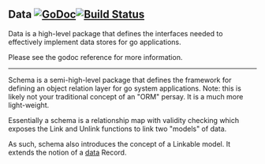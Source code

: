 Data [![GoDoc](https://godoc.org/github.com/elos/data?status.svg)](https://godoc.org/github.com/elos/data)[![Build Status](https://travis-ci.org/elos/data.svg?branch=master)](https://travis-ci.org/elos/data)
----

Data is a high-level package that defines the interfaces needed to effectively implement data stores for go applications.

Please see the godoc reference for more information.

-----------------------------------

Schema is a semi-high-level package that defines the framework for defining an object relation layer for go system applications. Note: this is likely not your traditional concept of an "ORM" persay. It is a much more light-weight.

Essentially a schema is a relationship map with validity checking which exposes the Link and Unlink functions to link two "models" of data.

As such, schema also introduces the concept of a Linkable model. It extends the notion of a [data](https://github.com/elos/data) Record.
